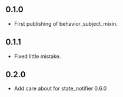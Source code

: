 ## 0.1.0
- First publishing of behavior_subject_mixin.

## 0.1.1
- Fixed little mistake.

## 0.2.0
- Add care about for state_notifier 0.6.0